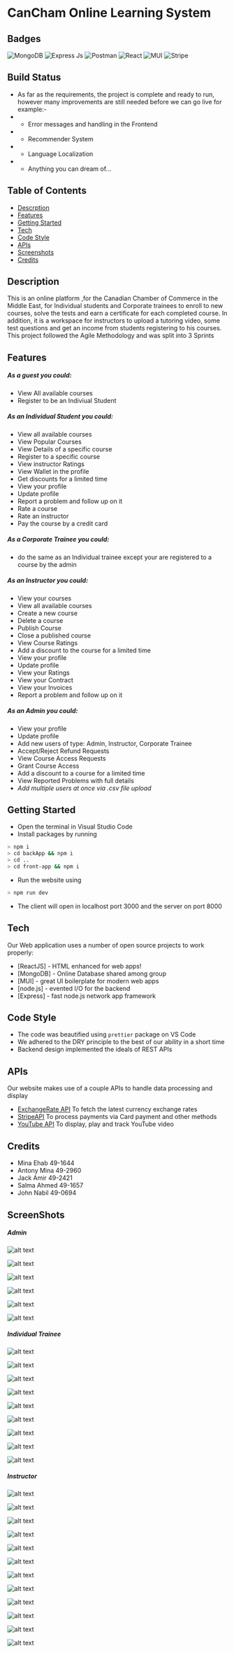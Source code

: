 # CanCham Online Learning System

## Badges
![MongoDB](https://img.shields.io/badge/MongoDB-4EA94B?style=for-the-badge&logo=mongodb&logoColor=white) 
![Express Js](https://img.shields.io/badge/Express.js-000000?style=for-the-badge&logo=express&logoColor=white) 
![Postman](https://img.shields.io/badge/Postman-FF6C37?style=for-the-badge&logo=Postman&logoColor=white) 
![React](https://img.shields.io/badge/React-20232A?style=for-the-badge&logo=react&logoColor=61DAFB)
![MUI](https://img.shields.io/badge/Material%20UI-007FFF?style=for-the-badge&logo=mui&logoColor=white)
![Stripe](https://img.shields.io/badge/Stripe-626CD9?style=for-the-badge&logo=Stripe&logoColor=white)

## Build Status
- As far as the requirements, the project is complete and ready to run, however many improvements are still needed before we can go live for example:-
- - Error messages and handling in the Frontend
- - Recommender System
- - Language Localization
- - Anything you can dream of...

## Table of Contents

- [Descrption](#descrption)
- [Features](#features)
- [Getting Started](#getting-started)
- [Tech](#tech)
- [Code Style](#code-style)
- [APIs](#apis)
- [Screenshots](#screenshots)
- [Credits](#credits)

## Description
This is an online platform ,for the Canadian Chamber of Commerce in the Middle East, for Individual students and Corporate trainees to enroll to new courses, solve the tests and earn a certificate for each completed course. In addition, it is a workspace for instructors to upload a tutoring video, some test questions and get an income from students registering to his courses.
This project followed the Agile Methodology and was split into 3 Sprints

## Features

##### As a guest you could:
- View All available courses
- Register to be an Indiviual Student

##### As an Individual Student you could:
- View all available courses
- View Popular Courses
- View Details of a specific course
- Register to a specific course
- View instructor Ratings
- View Wallet in the profile
- Get discounts for a limited time
- View your profile
- Update profile
- Report a problem and follow up on it
- Rate a course
- Rate an instructor
- Pay the course by a credit card

##### As a Corporate Trainee you could:
- do the same as an Individual trainee except your are registered to a course by the admin

##### As an Instructor you could:
- View your courses
- View all available courses
- Create a new course
- Delete a course
- Publish Course
- Close a published course
- View Course Ratings
- Add a discount to the course for a limited time
- View your profile
- Update profile
- View your Ratings
- View your Contract
- View your Invoices
- Report a problem and follow up on it

##### As an Admin you could:
- View your profile
- Update profile
- Add new users of type: Admin, Instructor, Corporate Trainee
- Accept/Reject Refund Requests
- View Course Access Requests
- Grant Course Access 
- Add a discount to a course for a limited time
- View Reported Problems with full details
- *Add multiple users at once via .csv file upload*

## Getting Started
- Open the terminal in Visual Studio Code
- Install packages by running 
```bash
> npm i
> cd backApp && npm i
> cd ..
> cd front-app && npm i
```
- Run the website using 
```bash
> npm run dev
```
- The client will open in localhost port 3000 and the server on port 8000

## Tech

Our Web application uses a number of open source projects to work properly:

- [ReactJS] - HTML enhanced for web apps!
- [MongoDB] - Online Database shared among group
- [MUI] - great UI boilerplate for modern web apps
- [node.js] - evented I/O for the backend
- [Express] - fast node.js network app framework 

## Code Style

- The code was beautified using `prettier` package on VS Code
- We adhered to the DRY principle to the best of our ability in a short time
- Backend design implemented the ideals of REST APIs

## APIs

Our website makes use of a couple APIs to handle data processing and display

- [ExchangeRate API](https://www.exchangerate-api.com/) To fetch the latest currency exchange rates
- [StripeAPI](https://stripe.com/docs/api) To process payments via Card payment and other methods
- [YouTube API](https://developers.google.com/youtube/iframe_api_reference) To display, play and track YouTube video

## Credits
- Mina Ehab 49-1644
- Antony Mina 49-2960
- Jack Amir 49-2421
- Salma Ahmed 49-1657
- John Nabil 49-0694

## ScreenShots
##### Admin

![alt text](assets/images/Screenshot1.png)


![alt text](assets/images/Screenshot2.png)


![alt text](assets/images/Screenshot3.png)


![alt text](assets/images/Screenshot4.png)


![alt text](assets/images/Screenshot5.png)


![alt text](assets/images/Screenshot6.png)

##### Individual Trainee

![alt text](assets/images/Screenshot7.png)


![alt text](assets/images/Screenshot8.png)


![alt text](assets/images/Screenshot9.png)


![alt text](assets/images/Screenshot10.png)


![alt text](assets/images/Screenshot11.png)


![alt text](assets/images/Screenshot12.png)


![alt text](assets/images/Screenshot13.png)


![alt text](assets/images/Screenshot14.png)


![alt text](assets/images/Screenshot15.png)

##### Instructor

![alt text](assets/images/Screenshot16.png)


![alt text](assets/images/Screenshot17.png)


![alt text](assets/images/Screenshot18.png)


![alt text](assets/images/Screenshot19.png)


![alt text](assets/images/Screenshot20.png)


![alt text](assets/images/Screenshot21.png)


![alt text](assets/images/Screenshot22.png)


![alt text](assets/images/Screenshot23.png)


![alt text](assets/images/Screenshot24.png)


![alt text](assets/images/Screenshot25.png)


![alt text](assets/images/Screenshot26.png)


![alt text](assets/images/Screenshot27.png)
